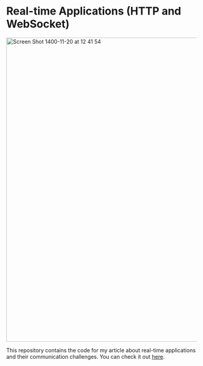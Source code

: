 # Real-time Applications (HTTP and WebSocket)


<img width="803" alt="Screen Shot 1400-11-20 at 12 41 54" src="https://user-images.githubusercontent.com/63261053/153162970-eb13ddb6-c44d-4bc3-ab92-ab64c97e7649.png">

This repository contains the code for my article about real-time applications and their communication challenges.
You can check it out [here](https://engineering.snapp.ir/%D8%A7%D9%BE%D9%84%DB%8C%DA%A9%DB%8C%D8%B4%D9%86-%D9%87%D8%A7%DB%8C-real-time-%D8%A7%D8%B2-http-%D8%AA%D8%A7-websocket-rh73jq5sursn).

